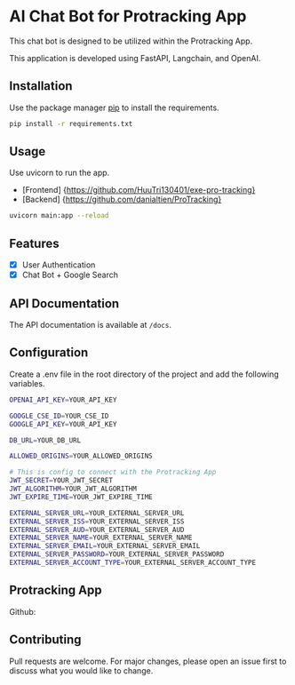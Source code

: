# AI Chat Bot for Protracking App

This chat bot is designed to be utilized within the Protracking App.

This application is developed using FastAPI, Langchain, and OpenAI.

## Installation

Use the package manager [pip](https://pip.pypa.io/en/stable/) to install the requirements.

```bash
pip install -r requirements.txt
```

## Usage

Use uvicorn to run the app.
+ [Frontend] {https://github.com/HuuTri130401/exe-pro-tracking}
+ [Backend] {https://github.com/danialtien/ProTracking}

```bash
uvicorn main:app --reload
```

## Features

- [x] User Authentication
- [x] Chat Bot + Google Search

## API Documentation

The API documentation is available at `/docs`.

## Configuration

Create a .env file in the root directory of the project and add the following variables.

```bash
OPENAI_API_KEY=YOUR_API_KEY

GOOGLE_CSE_ID=YOUR_CSE_ID
GOOGLE_API_KEY=YOUR_API_KEY

DB_URL=YOUR_DB_URL

ALLOWED_ORIGINS=YOUR_ALLOWED_ORIGINS

# This is config to connect with the Protracking App
JWT_SECRET=YOUR_JWT_SECRET
JWT_ALGORITHM=YOUR_JWT_ALGORITHM
JWT_EXPIRE_TIME=YOUR_JWT_EXPIRE_TIME

EXTERNAL_SERVER_URL=YOUR_EXTERNAL_SERVER_URL
EXTERNAL_SERVER_ISS=YOUR_EXTERNAL_SERVER_ISS
EXTERNAL_SERVER_AUD=YOUR_EXTERNAL_SERVER_AUD
EXTERNAL_SERVER_NAME=YOUR_EXTERNAL_SERVER_NAME
EXTERNAL_SERVER_EMAIL=YOUR_EXTERNAL_SERVER_EMAIL
EXTERNAL_SERVER_PASSWORD=YOUR_EXTERNAL_SERVER_PASSWORD
EXTERNAL_SERVER_ACCOUNT_TYPE=YOUR_EXTERNAL_SERVER_ACCOUNT_TYPE
```

## Protracking App

Github:


## Contributing
Pull requests are welcome. For major changes, please open an issue first to discuss what you would like to change.
